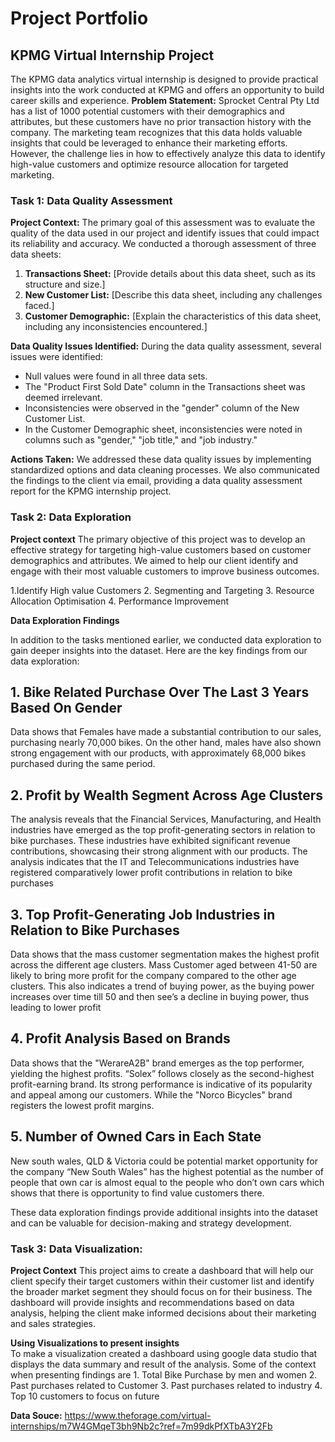 # Project Portfolio

## KPMG Virtual Internship Project

The KPMG data analytics virtual internship is designed to provide practical insights into the work conducted at KPMG and offers an opportunity to build career skills and experience. 
**Problem Statement:**
                      Sprocket Central Pty Ltd has a list of 1000 potential customers with their demographics and attributes, but these customers have no prior transaction history with the company. The marketing team recognizes that this data holds valuable insights that could be leveraged to enhance their marketing efforts. 
However, the challenge lies in how to effectively analyze this data to identify high-value customers and optimize resource allocation for targeted marketing.


### Task 1: Data Quality Assessment

**Project Context:**
The primary goal of this assessment was to evaluate the quality of the data used in our project and identify issues that could impact its reliability and accuracy. We conducted a thorough assessment of three data sheets:

1. **Transactions Sheet:** [Provide details about this data sheet, such as its structure and size.]
2. **New Customer List:** [Describe this data sheet, including any challenges faced.]
3. **Customer Demographic:** [Explain the characteristics of this data sheet, including any inconsistencies encountered.]

**Data Quality Issues Identified:**
During the data quality assessment, several issues were identified:

- Null values were found in all three data sets.
- The "Product First Sold Date" column in the Transactions sheet was deemed irrelevant.
- Inconsistencies were observed in the "gender" column of the New Customer List.
- In the Customer Demographic sheet, inconsistencies were noted in columns such as "gender," "job title," and "job industry."

**Actions Taken:**
We addressed these data quality issues by implementing standardized options and data cleaning processes. We also communicated the findings to the client via email, providing a data quality assessment report for the KPMG internship project.

### Task 2: Data Exploration

**Project context**
The primary objective of this project was to develop an effective strategy for targeting high-value customers based on customer demographics and attributes. We aimed to help our client identify and engage with their most valuable customers to improve business outcomes.

1.Identify High value Customers
2. Segmenting and Targeting
3. Resource Allocation Optimisation
4. Performance Improvement

**Data Exploration Findings**

In addition to the tasks mentioned earlier, we conducted data exploration to gain deeper insights into the dataset. Here are the key findings from our data exploration:

## 1. Bike Related Purchase Over The Last 3 Years Based On Gender
Data shows that Females have made a substantial contribution to our sales, purchasing nearly 70,000 bikes. 
On the other hand, males have also shown strong engagement with our products, with approximately 68,000 bikes purchased during the same period.

## 2. Profit by Wealth Segment Across Age Clusters
The analysis reveals that the Financial Services, Manufacturing, and Health industries have emerged as the top profit-generating sectors in relation to bike purchases. 
These industries have exhibited significant revenue contributions, showcasing their strong alignment with our products.
The analysis indicates that the IT and Telecommunications industries have registered comparatively lower profit contributions in relation to bike purchases

## 3. Top Profit-Generating Job Industries in Relation to Bike Purchases
Data shows that the mass customer segmentation makes the highest profit across the different age clusters.
 Mass Customer aged between 41-50 are likely to bring more profit for the company compared to the other age clusters.
 This also indicates a trend of buying power, as the buying power increases over time till 50 and then see’s a decline in buying power, thus leading to lower profit

## 4. Profit Analysis Based on Brands
Data shows that the "WerareA2B" brand emerges as the top performer, yielding the highest profits.
“Solex” follows closely as the second-highest profit-earning brand. Its strong performance is indicative of its popularity and appeal among our customers.
While the "Norco Bicycles" brand registers the lowest profit margins.

## 5. Number of Owned Cars in Each State
New south wales, QLD & Victoria could be potential market opportunity for the company
 “New South Wales” has the highest potential as the number of people that own car is almost equal to the people who don’t own cars which shows that there is opportunity to find value customers there.

These data exploration findings provide additional insights into the dataset and can be valuable for decision-making and strategy development.

### Task 3: Data Visualization:

**Project Context**
This project aims to create a dashboard that will help our client specify their target customers within their customer list and identify the broader market segment they should focus on for their business. The dashboard will provide insights and recommendations based on data analysis, helping the client make informed decisions about their marketing and sales strategies.

**Using Visualizations to present insights**  
  To make a visualization created a dashboard using google data studio that displays the data summary and result of the analysis. Some of the context when presenting findings are
      1. Total Bike Purchase by men and women
      2. Past purchases related to Customer
      3. Past purchases related to industry
      4. Top 10 customers to focus on future

**Data Souce:**
https://www.theforage.com/virtual-internships/m7W4GMqeT3bh9Nb2c?ref=7m99dkPfXTbA3Y2Fb
